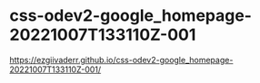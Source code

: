 # css-odev2-google_homepage-20221007T133110Z-001


https://ezgiivaderr.github.io/css-odev2-google_homepage-20221007T133110Z-001/
